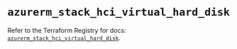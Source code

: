 # `azurerm_stack_hci_virtual_hard_disk`

Refer to the Terraform Registry for docs: [`azurerm_stack_hci_virtual_hard_disk`](https://registry.terraform.io/providers/hashicorp/azurerm/4.51.0/docs/resources/stack_hci_virtual_hard_disk).
